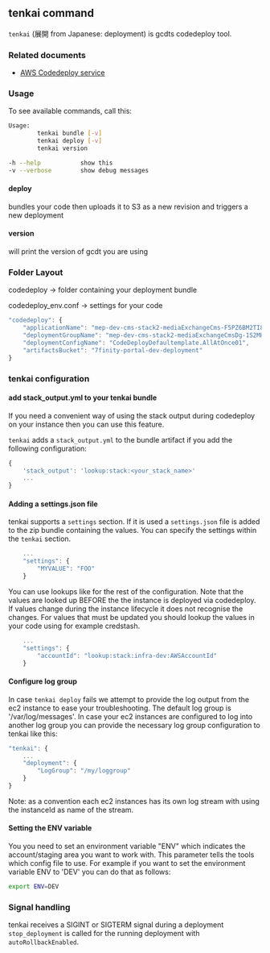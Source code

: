 ## tenkai command

`tenkai` (展開 from Japanese: deployment) is gcdts codedeploy tool.


### Related documents

* [AWS Codedeploy service](https://aws.amazon.com/codedeploy/)


### Usage

To see available commands, call this:

```bash
Usage:
        tenkai bundle [-v]
        tenkai deploy [-v]
        tenkai version

-h --help           show this
-v --verbose        show debug messages
```

#### deploy
bundles your code then uploads it to S3 as a new revision and triggers a new deployment


#### version
will print the version of gcdt you are using


### Folder Layout

codedeploy -> folder containing your deployment bundle

codedeploy_env.conf -> settings for your code

``` js
"codedeploy": {
    "applicationName": "mep-dev-cms-stack2-mediaExchangeCms-F5PZ6BM2TI8",
    "deploymentGroupName": "mep-dev-cms-stack2-mediaExchangeCmsDg-1S2MHZ0NEB5MN",
    "deploymentConfigName": "CodeDeployDefaultemplate.AllAtOnce01",
    "artifactsBucket": "7finity-portal-dev-deployment"
}
```


### tenkai configuration

#### add stack_output.yml to your tenkai bundle

If you need a convenient way of using the stack output during codedeploy on your instance then you can use this feature.

`tenkai` adds a `stack_output.yml` to the bundle artifact if you add the following configuration:

``` js
{
    'stack_output': 'lookup:stack:<your_stack_name>'
    ...
}
```


#### Adding a settings.json file

tenkai supports a `settings` section. If it is used a `settings.json` file is added to the zip bundle containing the values. You can specify the settings within the `tenkai` section.
``` js
    ...
    "settings": {
        "MYVALUE": "FOO"
    }
```

You can use lookups like for the rest of the configuration. Note that the values are looked up BEFORE the the instance is deployed via codedeploy. If values change during the instance lifecycle it does not recognise the changes. For values that must be updated you should lookup the values in your code using for example credstash.

``` js
    ...
    "settings": {
        "accountId": "lookup:stack:infra-dev:AWSAccountId"
    }
```


#### Configure log group
In case `tenkai deploy` fails we attempt to provide the log output from the ec2 instance to ease your troubleshooting. The default log group is '/var/log/messages'. In case your ec2 instances are configured to log into another log group you can provide the necessary log group configuration to tenkai like this:

``` js
"tenkai": {
    ...
    "deployment": {
        "LogGroup": "/my/loggroup"
    }
}
```

Note: as a convention each ec2 instances has its own log stream with using the instanceId as name of the stream.


#### Setting the ENV variable

You you need to set an environment variable "ENV" which indicates the account/staging area you want to work with. This parameter tells the tools which config file to use. For example if you want to set the environment variable ENV to 'DEV' you can do that as follows:
``` bash
export ENV=DEV
```


### Signal handling

tenkai receives a SIGINT or SIGTERM signal during a deployment `stop_deployment` is called for the running deployment with `autoRollbackEnabled`.
